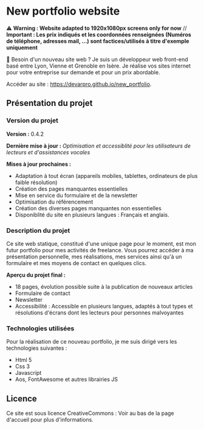 # New portfolio website 

⚠️ **Warning : Website adapted to 1920x1080px screens only for now**
// **Important : Les prix indiqués et les coordonnées renseignées (Numéros de téléphone, adresses mail, ...) sont factices/utilisés à titre d'exemple uniquement**

👋 Besoin d'un nouveau site web ? Je suis un développeur web front-end basé entre Lyon, Vienne et Grenoble en Isère. Je réalise vos sites internet pour votre entreprise sur demande et pour un prix abordable.

Accéder au site : https://devarpro.github.io/new_portfolio.

## Présentation du projet

### Version du projet

**Version :** 0.4.2

**Dernière mise à jour :** *Optimisation et accessiblité pour les utilisateurs de lecteurs et d'assistances vocales*

**Mises à jour prochaines :** 
- Adaptation à tout écran (appareils mobiles, tablettes, ordinateurs de plus faible résolution)
- Création des pages manquantes essentielles
- Mise en service du formulaire et de la newsletter
- Optimisation du référencement
- Création des diverses pages manquantes non essentielles
- Disponiblité du site en plusieurs langues : Français et anglais.

### Description du projet 

Ce site web statique, constitué d'une unique page pour le moment, est mon futur portfolio pour mes activités de freelance. Vous pourrez accéder à ma présentation personnelle, mes réalisations, mes services ainsi qu'à un formulaire et mes moyens de contact en quelques clics. 

**Aperçu du projet final :**

- 18 pages, évolution possible suite à la publication de nouveaux articles
- Formulaire de contact
- Newsletter
- Accessibilité : Accessible en plusieurs langues, adaptés à tout types et résolutions d'écrans dont les lecteurs pour personnes malvoyantes

### Technologies utilisées

Pour la réalisation de ce nouveau portfolio, je me suis dirigé vers les technologies suivantes :
- Html 5
- Css 3
- Javascript
- Aos, FontAwesome et autres librairies JS

## Licence 

Ce site est sous licence CreativeCommons : Voir au bas de la page d'accueil pour plus d'informations.

